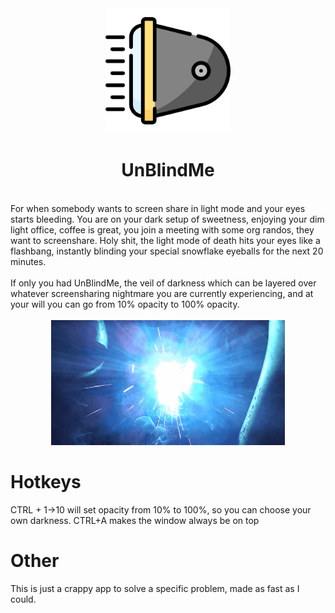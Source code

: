 <div align="center">
  <img height="200" src="https://github.com/mortenlein/unblindme/blob/main/UnBlindMe/headlight.png"  />
</div>

###

<h1 align="center">UnBlindMe</h1><br>
For when somebody wants to screen share in light mode and your eyes starts bleeding.
You are on your dark setup of sweetness, enjoying your dim light office, coffee is great,
you join a meeting with some org randos, they want to screenshare. Holy shit, the
light mode of death hits your eyes like a flashbang, instantly blinding your special
snowflake eyeballs for the next 20 minutes.
<br><br>
If only you had UnBlindMe, the veil of darkness which can be layered over whatever screensharing nightmare
you are currently experiencing, and at your will you can go from 10% opacity to 100% opacity.
<br><br>
<div align="center">
  <img height="200" src="https://github.com/mortenlein/unblindme/blob/main/unblindme.gif"  />
</div>

# Hotkeys

CTRL + 1->10 will set opacity from 10% to 100%, so you can choose your own darkness.
CTRL+A makes the window always be on top

# Other
This is just a crappy app to solve a specific problem, made as fast as I could.
